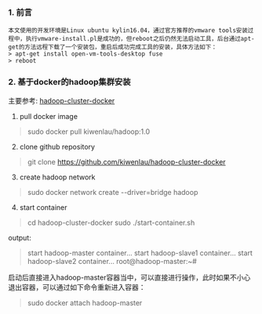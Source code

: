 ### 1. 前言
    本文使用的开发环境是Linux ubuntu kylin16.04，通过官方推荐的vmware tools安装过程中，执行vmware-install.pl是成功的，但reboot之后仍然无法启动工具，后台通过apt-get的方法远程下载了一个安装包，重启后成功完成工具的安装，具体方法如下：
    > apt-get install open-vm-tools-desktop fuse
    > reboot

### 2. 基于docker的hadoop集群安装
主要参考:
[hadoop-cluster-docker](https://github.com/kiwenlau/hadoop-cluster-docker)

1. pull docker image
> sudo docker pull kiwenlau/hadoop:1.0

2. clone github repository
> git clone https://github.com/kiwenlau/hadoop-cluster-docker

3. create hadoop network
> sudo docker network create --driver=bridge hadoop

4. start container
> cd hadoop-cluster-docker
sudo ./start-container.sh

output:
>start hadoop-master container...
start hadoop-slave1 container...
start hadoop-slave2 container...
root@hadoop-master:~#

启动后直接进入hadoop-master容器当中，可以直接进行操作，此时如果不小心退出容器，可以通过如下命令重新进入容器：
> sudo docker attach hadoop-master 
